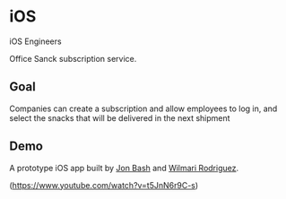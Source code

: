 # iOS
iOS Engineers

Office Sanck subscription service. 

## Goal

Companies can create a subscription and allow employees to log in, and select the snacks that will be delivered in the next shipment

## Demo 

A prototype iOS app built by [Jon Bash](http://www.jonbash.com) and [Wilmari Rodriguez](https://www.linkedin.com/in/wilmari-rodriguez/).

(https://www.youtube.com/watch?v=t5JnN6r9C-s)
